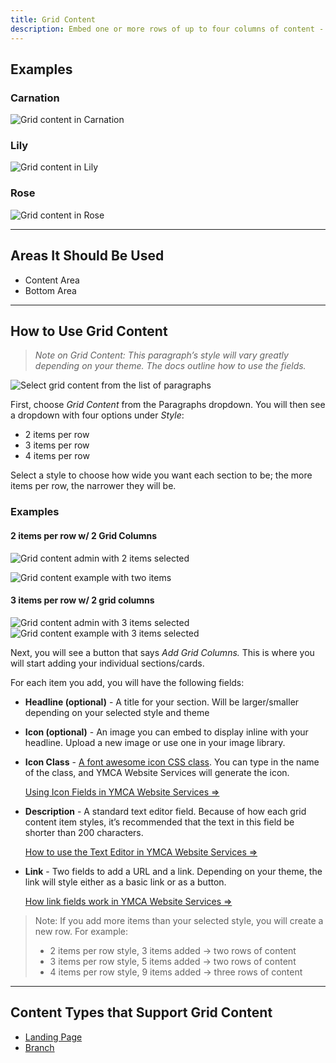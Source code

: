 ```yaml
---
title: Grid Content
description: Embed one or more rows of up to four columns of content - each with a title, icon, description, and link.
---
```


## Examples

### Carnation

![Grid content in Carnation](paragraphs--grid-content--carnation.png)

### Lily

![Grid content in Lily](paragraphs--grid-content--lily.png)

### Rose

![Grid content in Rose](paragraphs--grid-content--rose.png)

---

## Areas It Should Be Used

* Content Area
* Bottom Area

---

## How to Use Grid Content
>
> *Note on Grid Content: This paragraph’s style will vary greatly depending on your theme. The docs outline how to use the fields.*

![Select grid content from the list of paragraphs](paragraphs--grid-content--select.png)

First, choose *Grid Content* from the Paragraphs dropdown. You will then see a dropdown with four options under *Style*:

* 2 items per row
* 3 items per row
* 4 items per row

Select a style to choose how wide you want each section to be; the more items per row, the narrower they will be.

### Examples

#### 2 items per row w/ 2 Grid Columns

![Grid content admin with 2 items selected](paragraphs--grid-content--admin.png)

![Grid content example with two items](paragraphs--grid-content--2-col.png)

#### 3 items per row w/ 2 grid columns

![Grid content admin with 3 items selected](paragraphs--grid-content--admin-3col.png)
![Grid content example with 3 items selected](paragraphs--grid-content--3-col.png)

Next, you will see a button that says *Add Grid Columns.* This is where you will start adding your individual sections/cards.

For each item you add, you will have the following fields:

* **Headline (optional)** - A title for your section. Will be larger/smaller depending on your selected style and theme

* **Icon (optional)** - An image you can embed to display inline with your headline. Upload a new image or use one in your image library.

* **Icon Class** - [A font awesome icon CSS class](https://fontawesome.com). You can type in the name of the class, and YMCA Website Services will generate the icon.

  [Using Icon Fields in YMCA Website Services ⇒](../../text-editor/building-buttons/#icons-tab)

* **Description** - A standard text editor field. Because of how each grid content item styles, it’s recommended that the text in this field be shorter than 200 characters.

  [How to use the Text Editor in YMCA Website Services ⇒](../../text-editor)

* **Link** - Two fields to add a URL and a link. Depending on your theme, the link will style either as a basic link or as a button.

  [How link fields work in YMCA Website Services ⇒](../../content-editing-basics/#linksbutton-fields)

> Note: If you add more items than your selected style, you will create a new row. For example:
>
>* 2 items per row style, 3 items added -> two rows of content
>* 3 items per row style, 5 items added -> two rows of content
>* 4 items per row style, 9 items added -> three rows of content

---

## Content Types that Support Grid Content

* [Landing Page](../../content-types/landing-page)
* [Branch](../../content-types/branch)
